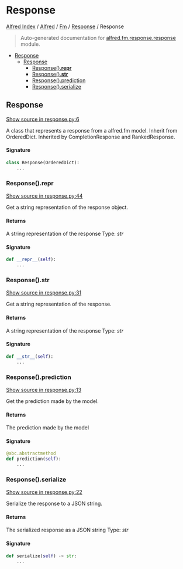 # Response

[Alfred Index](../../../README.md#alfred-index) /
[Alfred](../../index.md#alfred) /
[Fm](../index.md#fm) /
[Response](./index.md#response) /
Response

> Auto-generated documentation for [alfred.fm.response.response](../../../../alfred/fm/response/response.py) module.

- [Response](#response)
  - [Response](#response-1)
    - [Response().__repr__](#response()__repr__)
    - [Response().__str__](#response()__str__)
    - [Response().prediction](#response()prediction)
    - [Response().serialize](#response()serialize)

## Response

[Show source in response.py:6](../../../../alfred/fm/response/response.py#L6)

A class that represents a response from a alfred.fm model.
Inherit from OrderedDict.
Inherited by CompletionResponse and RankedResponse.

#### Signature

```python
class Response(OrderedDict):
    ...
```

### Response().__repr__

[Show source in response.py:44](../../../../alfred/fm/response/response.py#L44)

Get a string representation of the response object.

#### Returns

A string representation of the response
Type: *str*

#### Signature

```python
def __repr__(self):
    ...
```

### Response().__str__

[Show source in response.py:31](../../../../alfred/fm/response/response.py#L31)

Get a string representation of the response.

#### Returns

A string representation of the response
Type: *str*

#### Signature

```python
def __str__(self):
    ...
```

### Response().prediction

[Show source in response.py:13](../../../../alfred/fm/response/response.py#L13)

Get the prediction made by the model.

#### Returns

The prediction made by the model

#### Signature

```python
@abc.abstractmethod
def prediction(self):
    ...
```

### Response().serialize

[Show source in response.py:22](../../../../alfred/fm/response/response.py#L22)

Serialize the response to a JSON string.

#### Returns

The serialized response as a JSON string
Type: *str*

#### Signature

```python
def serialize(self) -> str:
    ...
```